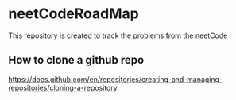 # neetCodeRoadMap
This repository is created to track the problems from the neetCode
## How to clone a github repo
https://docs.github.com/en/repositories/creating-and-managing-repositories/cloning-a-repository 
